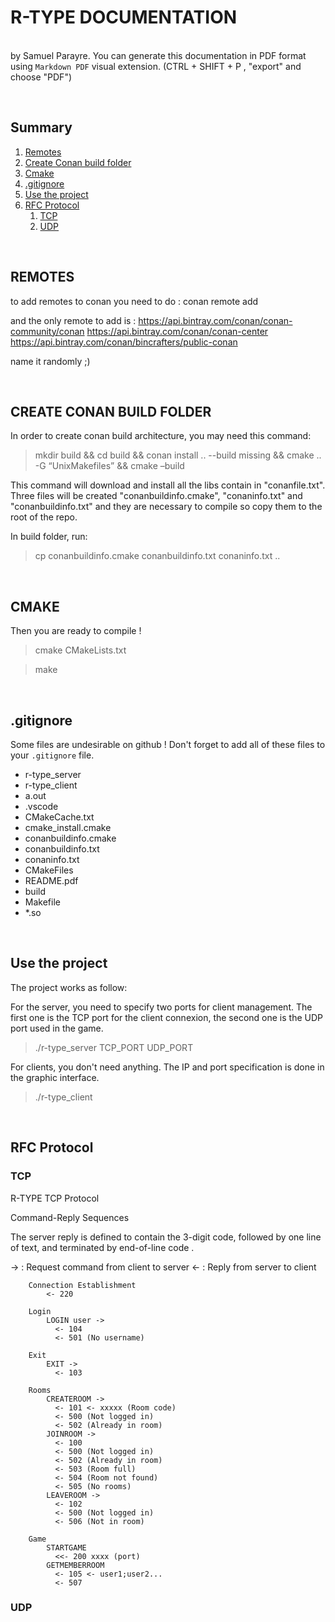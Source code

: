 # R-TYPE DOCUMENTATION
\
by Samuel Parayre.
You can generate this documentation in PDF format using ```Markdown PDF``` visual extension. (CTRL + SHIFT + P , "export" and choose "PDF")
<p>&nbsp;</p>

## Summary
1. [Remotes](#REMOTES)
2. [Create Conan build folder](#create-conan-build-folder)
3. [Cmake](#cmake)
4. [.gitignore](#.gitignore)
5. [Use the project](#use-the-project)
6. [RFC Protocol](#RFC-Protocol)
    1. [TCP](#TCP)
    2. [UDP](#UDP)
<p>&nbsp;</p>

## REMOTES

to add remotes to conan you need to do :
conan remote add <NAME> <URL>

and the only remote to add is :
https://api.bintray.com/conan/conan-community/conan
https://api.bintray.com/conan/conan-center
https://api.bintray.com/conan/bincrafters/public-conan

name it randomly ;)
<p>&nbsp;</p>

## CREATE CONAN BUILD FOLDER

In order to create conan build architecture, you may need this command:

>mkdir build && cd build && conan install .. --build missing && cmake .. -G “UnixMakefiles” && cmake –build

This command will download and install all the libs contain in "conanfile.txt".
Three files will be created "conanbuildinfo.cmake", "conaninfo.txt" and "conanbuildinfo.txt" and they are necessary to compile so copy them to the root of the repo.

In build folder, run:
>cp conanbuildinfo.cmake  conanbuildinfo.txt conaninfo.txt ..
<p>&nbsp;</p>

## CMAKE

Then you are ready to compile !

>cmake CMakeLists.txt

>make
<p>&nbsp;</p>

## .gitignore

Some files are undesirable on github ! Don't forget to add all of these files to your ```.gitignore``` file.

- r-type_server
- r-type_client
- a.out
- .vscode
- CMakeCache.txt
- cmake_install.cmake
- conanbuildinfo.cmake
- conanbuildinfo.txt
- conaninfo.txt
- CMakeFiles
- README.pdf
- build
- Makefile
- *.so
<p>&nbsp;</p>

## Use the project

The project works as follow:

For the server, you need to specify two ports for client management. The first one is the TCP port for the client connexion, the second one is the UDP port used in the game. 

>./r-type_server TCP_PORT UDP_PORT

For clients, you don't need anything. The IP and port specification is done in the graphic interface. 

>./r-type_client
<p>&nbsp;</p>

## RFC Protocol

### TCP

R-TYPE TCP Protocol

Command-Reply Sequences

The server reply is defined to contain the 3-digit code, followed by one line of text, and terminated by end-of-line code <LF>.

-> : Request command from client to server
<- : Reply from server to client


        Connection Establishment
            <- 220

        Login
            LOGIN user ->
              <- 104
              <- 501 (No username)

        Exit
            EXIT ->
              <- 103

        Rooms
            CREATEROOM ->
              <- 101 <- xxxxx (Room code)
              <- 500 (Not logged in)
              <- 502 (Already in room)
            JOINROOM ->
              <- 100
              <- 500 (Not logged in)
              <- 502 (Already in room)
              <- 503 (Room full)
              <- 504 (Room not found)
              <- 505 (No rooms)
            LEAVEROOM ->
              <- 102
              <- 500 (Not logged in)
              <- 506 (Not in room)

        Game
            STARTGAME
              <<- 200 xxxx (port)
            GETMEMBERROOM
              <- 105 <- user1;user2...
              <- 507

### UDP

<p>&nbsp;</p>